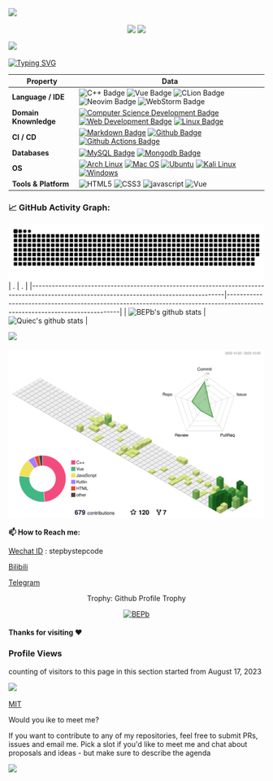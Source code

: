![](assets/Bottom_up.svg)

<!--   my-icons -->
<p align="center">
    <a href="https://github.com/stepbystepcode/stepbystepcode"><img src="https://img.shields.io/badge/status-updating-brightgreen.svg"></a>
    <a href="https://github.com/stepbystepcode/stepbystepcode/stargazers"><img src="https://img.shields.io/github/stars/stepbystepcode?logo=github"></a> 
</p>

<!--   my-header-img -->
![](./src/header_.png)
<!--<a href="https://www.python.org/"><img src="https://upload.wikimedia.org/wikipedia/commons/c/c3/Python-logo-notext.svg" align="right" height="48" width="48" ></a>-->


<!--   my-ticker -->    
[![Typing SVG](https://readme-typing-svg.herokuapp.com?color=%2336BCF7&center=true&vCenter=true&width=600&lines=Hi+there+👋,+I+am+Stepbystepcode;+Welcome+to+My+Profile!;Over+4+years+of+programming+experience;Always+learning+new+things+;Undergraduates+in+CS+at+Shanxi+University)](https://git.io/typing-svg)


<!--   my-kaggle     
### My achievements on [kaggle](https://www.kaggle.com/andrej0marinchenko):

![competition_light](https://road-to-kaggle-grandmaster.vercel.app/api/badges/andrej0marinchenko/competition/light)
![dataset](https://road-to-kaggle-grandmaster.vercel.app/api/badges/andrej0marinchenko/dataset/light)
![notebook](https://road-to-kaggle-grandmaster.vercel.app/api/badges/andrej0marinchenko/notebook/light)
![discussion](https://road-to-kaggle-grandmaster.vercel.app/api/badges/andrej0marinchenko/discussion/light)
-->


<!--   my-skils -->

| Property                                        | Data                                                                                                                                                                                                                                                                                                                                                                                                                                                                                                                                                                                                                                                                                                                                                                                                                                                                                                                                                                                                                                                                                                                                                                                                                                                                                                                                                                                                                                                                                                                                                                                                                                                                                                                                                                                                            |
|-------------------------------------------------|-----------------------------------------------------------------------------------------------------------------------------------------------------------------------------------------------------------------------------------------------------------------------------------------------------------------------------------------------------------------------------------------------------------------------------------------------------------------------------------------------------------------------------------------------------------------------------------------------------------------------------------------------------------------------------------------------------------------------------------------------------------------------------------------------------------------------------------------------------------------------------------------------------------------------------------------------------------------------------------------------------------------------------------------------------------------------------------------------------------------------------------------------------------------------------------------------------------------------------------------------------------------------------------------------------------------------------------------------------------------------------------------------------------------------------------------------------------------------------------------------------------------------------------------------------------------------------------------------------------------------------------------------------------------------------------------------------------------------------------------------------------------------------------------------------------------|
| **Language / IDE**                              | ![C++ Badge](https://img.shields.io/badge/-C++-3776AB?style=flat&logo=cplusplus&logoColor=white) ![Vue Badge](https://img.shields.io/badge/-Vue-3776AB?style=flat&logo=Vue.js&logoColor=white) ![CLion Badge](https://img.shields.io/badge/-CLion-3776AB?style=flat&logo=CLion&logoColor=white) ![Neovim Badge](https://img.shields.io/badge/-Neovim-3776AB?style=flat&logo=neovim&logoColor=white)  ![WebStorm Badge](https://img.shields.io/badge/-WebStorm-3776AB?style=flat&logo=webstorm&logoColor=white)                                                                                                                                                                                                                                                                                                                                                                                                                                                                                                                                                                                                                                                                                                                                                                                                                                                                                                                                                                                                                                                                                                                                                                                                                                                                                                                                                                                                                                                                                                 |
| **Domain Knownledge**                           |  [![Computer Science Development Badge](https://img.shields.io/badge/-Computer%20Science-FAB040?style=flat&logoColor=white)](https://github.com/search?q=user%3ABEPb&type=Repositories) [![Web Development Badge](https://img.shields.io/badge/-Web%20Development-01D277F?style=flat&logoColor=white)](https://github.com/search?q=user%3ABEPb&type=Repositories) [![Linux Badge](https://img.shields.io/badge/-Linux-FF6600?style=flat&logoColor=white)](https://github.com/search?q=user%3ABEPb&type=Repositories)                                                                                                                                                                                                                                                                                                                                                                                                                                                                                                                                                                                                                                                                                                                                                                                                                                                                                                                                                                                                                                                                                      |
| **CI / CD**                                     | [![Markdown Badge](https://img.shields.io/badge/-Markdown-2088FF?style=flat&logo=Markdown&logoColor=white)](https://github.com/BEPb/BEPb) [![Github Badge](https://img.shields.io/badge/-Github%20-2088FF?style=flat&logo=Github&logoColor=white)](https://github.com/BEPb/BEPb) [![Github Actions Badge](https://img.shields.io/badge/-Git%20-2088FF?style=flat&logo=Git&logoColor=white)](https://github.com/BEPb/BEPb)                                                                                                                                                                                                                                                                                                                                                                                                                                                                                                                                                                                                                                                                                                                                                                                                                                                                                                                                                                                                                                                                                                                                                                                                                                                                                                                                                                                       |
| **Databases**                                   |  [![MySQL Badge](https://img.shields.io/badge/-MySQL%20-2b5d80?style=flat&logo=mysql&logoColor=fff)](https://github.com/stepbystepcode/stepbystepcode) [![Mongodb Badge](https://img.shields.io/badge/-MongoDB%20-white?style=flat&logo=mongodb&logoColor=00684A)](https://github.com/stepbystepcode/stepbystepcode)                                                                                                                                                                                                                                                                                                                                                                                                                                                                                                                                                                                                                                                                                                                                                                                                                                                                                                                                             |
| **OS**                                          | [![Arch Linux](https://img.shields.io/badge/-Arch%20Linux-black?style=flat&logo=archlinux&logoColor=0088cc)](https://github.com/stepbystepcode/stepbystepcode)  [![Mac OS](https://img.shields.io/badge/-Mac%20OS-black?style=flat&logo=apple&logoColor=ffffff)](https://github.com/stepbystepcode/stepbystepcode)  [![Ubuntu](https://img.shields.io/badge/-Ubuntu-black?style=flat&logo=ubuntu&logoColor=E95420)](https://github.com/stepbystepcode/stepbystepcode)  [![Kali Linux](https://img.shields.io/badge/-Kali%20Linux-black?style=flat&logo=kalilinux&logoColor=0078D4)](https://github.com/stepbystepcode/stepbystepcode) [![Windows](https://img.shields.io/badge/-Windows-black?style=flat&logo=windows&logoColor=0078D4)](https://github.com/stepbystepcode/stepbystepcode)                                                                                                                                                                                                                                                                          |
| **Tools & Platform**                            | ![HTML5](https://img.shields.io/badge/HTML5-E34F26?style=for-the-badge&logo=html5&logoColor=white) ![CSS3](https://img.shields.io/badge/CSS3-1572B6?style=for-the-badge&logo=css3&logoColor=white) ![javascript](https://img.shields.io/badge/javascript-F0DB4F?style=for-the-badge&logo=javascript&logoColor=white) ![Vue](https://img.shields.io/badge/Vue-41B883?style=for-the-badge&logo=Vue.js&logoColor=white)                                                                                                                                                                                                                                                                                                                                                                                                                                                                                                                                                                                                                                                                                                                                                                                                                                                                                                                                                                                                                                                                                                                                                                                                                                                                                                                                                                                          |


<!--   GitHub stats graph -->
### 📈 GitHub Activity Graph:

![BEPb's github activity graph](https://raw.githubusercontent.com/stepbystepcode/stepbystepcode/output/github-contribution-grid-snake.svg)
| .                                                                                                                                       | .                                                                                                                         |
|-----------------------------------------------------------------------------------------------------------------------------------------|---------------------------------------------------------------------------------------------------------------------------|
| ![BEPb's github stats](https://github-readme-stats.vercel.app/api?username=stepbystepcode&show_icons=true&include_all_commits=true) | ![Quiec's github stats](https://github-readme-stats.vercel.app/api/top-langs/?username=stepbystepcode&layout=compact) |

<img src="https://github-readme-streak-stats.herokuapp.com/?user=stepbystepcode"></img>

<!--   profile-green-animate -->
![](./profile-3d-contrib/profile-green-animate.svg)


**📫 How to Reach me:**
<p align="left">

[Wechat ID]() : stepbystepcode

[Bilibili](https://space.bilibili.com/407074030)

[Telegram](https://t.me/stepbystepcode)
</p>

<div align="center">
<summary>Trophy: Github Profile Trophy</summary>
</div>

<p align="center"> 
<a href="https://github.com/ryo-ma/github-profile-trophy"><img src="https://github-profile-trophy.vercel.app/?username=stepbystepcode" alt="BEPb" /></a>
</p> 
  

#### Thanks for visiting :heart:

<p align="center"> 

<!-- ## Star History -->

<!-- [![Star History Chart](https://api.star-history.com/svg?repos=BEPb/BEPb&type=Date)](https://star-history.com/#BEPb/BEPb&Date) -->

### Profile Views
counting of visitors to this page in this section started from August 17, 2023

![](https://count.getloli.com/get/@stepbystepcode.github.readme)
</br>

[MIT](LICENSE)

</p>

Would you ike to meet me?

If you want to contribute to any of my repositories, feel free to submit PRs, issues and email me. Pick a slot if you'd like to meet me and chat about proposals and ideas - but make sure to describe the agenda


![](assets/Bottom_down.svg)
